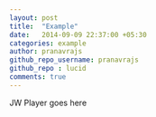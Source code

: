 ```yaml
---
layout: post
title:  "Example"
date:   2014-09-09 22:37:00 +05:30
categories: example
author: pranavrajs
github_repo_username: pranavrajs
github_repo : lucid
comments: true
---
```

 <!-- 嵌入播放器开始 -->
<div id="mediaplayer">JW Player goes here</div>
<script type="text/javascript">
		jwplayer("mediaplayer").setup({
	
			file: "http://l.symi.ml/galaxy.mp4",
                        width: "100%",
                        aspectratio: "16:9",
		skin: {
                           name: "vapor"
		}
		});
</script> 
<!-- 嵌入播放器结束 -->
<div id="alayer1"></div>
<script type="text/javascript">
var ap = new APlayer({
    element: document.getElementById('player1'),
    music: {
        title: 'Galaxy',
        author: 'Sandy & Mandy',
        url: 'http://l.symi.ml/やくそく.mp3',
    }
});
</script> 
<!-- more -->











